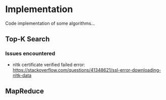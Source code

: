 # Implementation
Code implementation of some algorithms...
## Top-K Search
### Issues encountered
- nltk certificate verified failed error: https://stackoverflow.com/questions/41348621/ssl-error-downloading-nltk-data
## MapReduce
